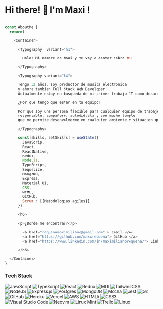# Hi there! 👋 I'm Maxi !

```javascript

const AboutMe {
  return(

    <Container>

      <Typography  variant="h1">

        Hola! Mi nombre es Maxi y te voy a contar sobre mi:

      </Typography>

      <Typography variant="h4">

      Tengo 32 años, soy productor de musica electronica
      y ahora tambien Full Stack Web Developer!
      Actualmente estoy en busqueda de mi primer trabajo IT como desarrollador!

      ¿Por que tengo que estar en tu equipo?

      Por que soy una persona flexible para cualquier equipo de trabajo,
      responsable, compañero, autodidacta y con mucho temple
      que me permite desenvolverme en cualquier ambiente y situacion que se presente.

      </Typography>

      const[skills, setSkills] = useState({
        JavaScrip,
        React,
        ReactNative,
        Redux,
        Node.js,
        TypeScript,
        Sequelize,
        MongoDB,
        Express,
        Material UI,
        CSS,
        HTML,
        GitHub,
        Scrum : [{Metodologias agiles}]
      })

      <h6>

      <p>¿Donde me encontras?</p>

        <a href="requenamaximiliano@gmail.com" > Email </a>
        <a href="https://github.com/maxxrequena"> GitHub </a>
        <a href="https://www.linkedin.com/in/maximilianorequena/"> Linkedin </a>

      </h6>

  </Container>
}
```

### Tech Stack

![JavaScript](https://img.shields.io/badge/javascript-%23323330.svg?style=flat&logo=Javascript&logoColor=%23F7DF1E) ![TypeScript](https://img.shields.io/badge/typescript-%23007ACC.svg?style=flat&logo=Typescript&logoColor=white) ![React](https://img.shields.io/badge/react-%2320232a.svg?style=flat&logo=React&logoColor=%2361DAFB) ![Redux](https://img.shields.io/badge/Redux-%23593d88.svg?style=flat&logo=redux&logoColor=white) ![MUI](https://img.shields.io/badge/MUI-%230081CB.svg?style=flat&logo=Material-ui&logoColor=white) ![TailwindCSS](https://img.shields.io/badge/tailwindcss-%2338B2AC.svg?style=flat&logo=TailwindCSS&logoColor=white) ![NodeJS](https://img.shields.io/badge/node.js-6DA55F?style=flat&logo=Node.js&logoColor=white) ![Express.js](https://img.shields.io/badge/express.js-%23404d59.svg?style=flat&logo=Express&logoColor=%2361DAFB) ![Postgres](https://img.shields.io/badge/postgres-%23316192.svg?style=flat&logo=PostgreSQL&logoColor=white) ![MongoDB](https://img.shields.io/badge/MongoDB-%234ea94b.svg?style=flat&logo=MongoDB&logoColor=white) ![Mocha](https://img.shields.io/badge/-mocha-%238D6748?style=flat&logo=Mocha&logoColor=white) ![Jest](https://img.shields.io/badge/-jest-%23C21325?style=flat&logo=Jest&logoColor=white) ![Git](https://img.shields.io/badge/git-%23F05033.svg?style=flat&logo=Git&logoColor=white) ![GitHub](https://img.shields.io/badge/Github-%23121011.svg?style=flat&logo=github&logoColor=white) ![Heroku](https://img.shields.io/badge/heroku-%23430098.svg?style=flat&logo=Heroku&logoColor=white) ![Vercel](https://img.shields.io/badge/vercel-%23000000.svg?style=flat&logo=Vercel&logoColor=white) ![AWS](https://img.shields.io/badge/AWS-%23FF9900.svg?style=flat&logo=Amazon-AWS&logoColor=white) ![HTML5](https://img.shields.io/badge/html5-%23E34F26.svg?style=flat&logo=HTML5&logoColor=white) ![CSS3](https://img.shields.io/badge/css3-%231572B6.svg?style=flat&logo=CSS3&logoColor=white)
![Visual Studio Code](https://img.shields.io/badge/Visual%20Studio%20Code-0078d7.svg?style=flat&logo=VS-Code&logoColor=white) ![Neovim](https://img.shields.io/badge/NeoVim-%2357A143.svg?&style=flat&logo=Neovim&logoColor=white) ![Linux Mint](https://img.shields.io/badge/Linux%20Mint-87CF3E?style=flat&logo=Linux%20Mint&logoColor=white) ![Trello](https://img.shields.io/badge/Trello-%23026AA7.svg?style=flat&logo=Trello&logoColor=white) ![Linux](https://img.shields.io/badge/Linux-FCC624?style=flat&logo=Linux&logoColor=black)
